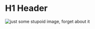 # H1 Header

![just some stupoid image, forget about it](https://i0.wp.com/rowanrookanddecard.com/wp-content/uploads/2019/06/JUNK-MAGE-e1560695654296.jpg?fit=2048%2C1979&ssl=1)
